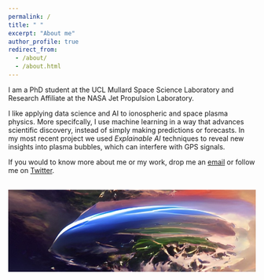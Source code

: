 ```yaml
---
permalink: /
title: " "
excerpt: "About me"
author_profile: true
redirect_from: 
  - /about/
  - /about.html
---
```

I am a PhD student at the UCL Mullard Space Science Laboratory and Research Affiliate at the NASA Jet Propulsion Laboratory. 

I like applying data science and AI to ionospheric and space plasma physics. More specifcally, I use machine learning in a way that advances scientific discovery, instead of simply making predictions or forecasts. In my most recent project we used _Explainable AI_ techniques to reveal new insights into plasma bubbles, which can interfere with GPS signals.

If you would to know more about me or my work, drop me an [email](mailto:sachin.reddy.18@ucl.ac.uk) or follow me on [Twitter](https://twitter.com/red_sach).

![]() <img src="/images/IMG_Main.JPG"  width="900">
